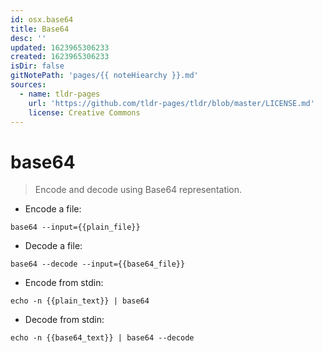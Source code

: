 ```yaml
---
id: osx.base64
title: Base64
desc: ''
updated: 1623965306233
created: 1623965306233
isDir: false
gitNotePath: 'pages/{{ noteHiearchy }}.md'
sources:
  - name: tldr-pages
    url: 'https://github.com/tldr-pages/tldr/blob/master/LICENSE.md'
    license: Creative Commons
---
```

# base64

> Encode and decode using Base64 representation.

- Encode a file:

`base64 --input={{plain_file}}`

- Decode a file:

`base64 --decode --input={{base64_file}}`

- Encode from stdin:

`echo -n {{plain_text}} | base64`

- Decode from stdin:

`echo -n {{base64_text}} | base64 --decode`

